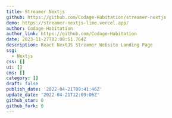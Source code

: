 ```yaml
---
title: Streamer Nextjs
github: https://github.com/Codage-Habitation/streamer-nextjs
demo: https://streamer-nextjs-lime.vercel.app/
author: Codage-Habitation
author_link: https://github.com/Codage-Habitation
date: 2023-11-27T02:08:51.764Z
description: React NextJS Streamer Website Landing Page
ssg:
  - Nextjs
css: []
ui: []
cms: []
category: []
draft: false
publish_date: '2022-04-21T09:41:46Z'
update_date: '2022-04-21T12:09:06Z'
github_star: 0
github_fork: 0
---
```

